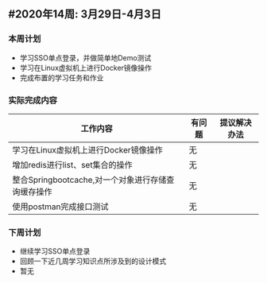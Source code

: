 ## #2020年14周: 3月29日-4月3日

### 本周计划

* 学习SSO单点登录，并做简单地Demo测试
* 学习在Linux虚拟机上进行Docker镜像操作
* 完成布置的学习任务和作业

### 实际完成内容

| 工作内容 | 有问题 | 提议解决办法 |
| ------ | ------ | ------ |
| 学习在Linux虚拟机上进行Docker镜像操作 | 无 | |
| 增加redis进行list、set集合的操作 | 无 | |
| 整合Springbootcache,对一个对象进行存储查询缓存操作 | 无 | |
| 使用postman完成接口测试 | 无 | |
### 下周计划

* 继续学习SSO单点登录
* 回顾一下近几周学习知识点所涉及到的设计模式
* 暂无